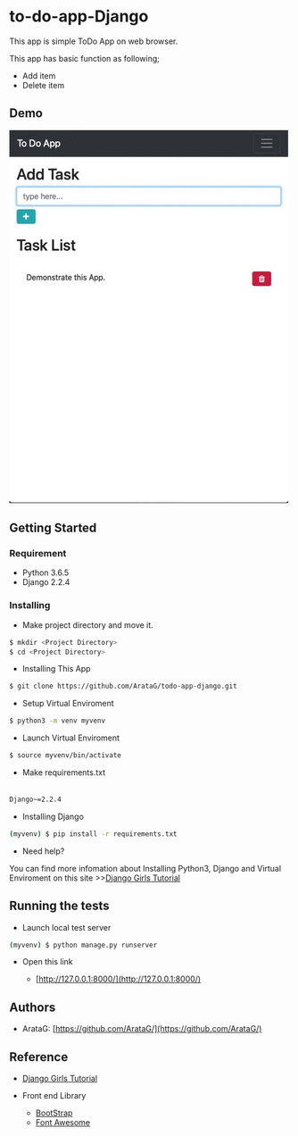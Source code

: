 # to-do-app-Django
This app is simple ToDo App on web browser.

This app has basic function as following;
- Add item
- Delete item

## Demo
![result](https://github.com/ArataG/todo-app-django/blob/media/demo.gif)


## Getting Started

### Requirement
- Python 3.6.5
- Django 2.2.4

### Installing


- Make project directory and move it.

```bash
$ mkdir <Project Directory>
$ cd <Project Directory>
```

- Installing This App
```bash
$ git clone https://github.com/ArataG/todo-app-django.git
```

- Setup Virtual Enviroment
```bash
$ python3 -m venv myvenv
```
- Launch Virtual Enviroment
```bash
$ source myvenv/bin/activate
```
- Make requirements.txt

```txt:requirements.txt

Django~=2.2.4

```

- Installing Django
```bash
(myvenv) $ pip install -r requirements.txt
```

- Need help?

You can find more infomation about Installing Python3, Django and Virtual Enviroment on this site >>[Django Girls Tutorial](https://tutorial.djangogirls.org/)

## Running the tests

- Launch local test server
```bash
(myvenv) $ python manage.py runserver
```
- Open this link

  - [http://127.0.0.1:8000/](http://127.0.0.1:8000/) 


## Authors
- ArataG: [https://github.com/ArataG/](https://github.com/ArataG/)

## Reference
- [Django Girls Tutorial](https://tutorial.djangogirls.org/)

- Front end Library
    - [BootStrap](https://getbootstrap.jp/docs/4.3/getting-started/introduction/)
    - [Font Awesome](https://fontawesome.com/icons?m=free)

